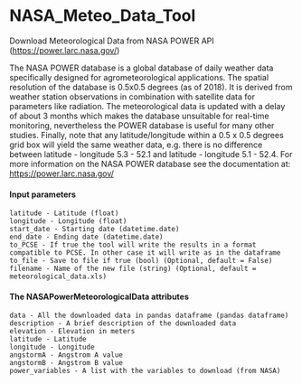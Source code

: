 # NASA_Meteo_Data_Tool
Download Meteorological Data from NASA POWER API (https://power.larc.nasa.gov/)

The NASA POWER database is a global database of daily weather data
specifically designed for agrometeorological applications. The spatial
resolution of the database is 0.5x0.5 degrees (as of 2018). It is
derived from weather station observations in combination with satellite
data for parameters like radiation.
The meteorological data is updated with a delay of about 3 months which makes
the database unsuitable for real-time monitoring, nevertheless the
POWER database is useful for many other studies.
Finally, note that any latitude/longitude within a 0.5 x 0.5 degrees grid box
will yield the same weather data, e.g. there is no difference between
latitude - longitude 5.3 - 52.1 and latitude - longitude 5.1 - 52.4.
For more information on the NASA POWER database see the documentation
at: https://power.larc.nasa.gov/

#### Input parameters
```
latitude - Latitude (float)
longitude - Longitude (float)
start_date - Starting date (datetime.date)
end_date - Ending date (datetime.date)
to_PCSE - If true the tool will write the results in a format compatible to PCSE. In other case it will write as in the dataframe
to_file - Save to file if true (bool) (Optional, default = False)
filename - Name of the new file (string) (Optional, default = meteorological_data.xls)
```
#### The NASAPowerMeteorologicalData attributes
```
data - All the downloaded data in pandas dataframe (pandas dataframe)
description - A brief description of the downloaded data
elevation - Elevation in meters
latitude - Latitude
longitude - Longitude
angstormA - Angstrom A value
angstormB - Angstrom B value
power_variables - A list with the variables to download (from NASA)
```